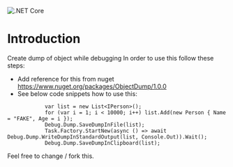 
![.NET Core](https://github.com/kmughal/ObjectDump/workflows/.NET%20Core/badge.svg?branch=master)

# Introduction

Create dump of object while debugging
In order to use this follow these steps:

- Add reference for this from nuget https://www.nuget.org/packages/ObjectDump/1.0.0
- See below code snippets how to use this:

```
            var list = new List<IPerson>();
            for (var i = 1; i < 10000; i++) list.Add(new Person { Name = "FAKE", Age = i });
            Debug.Dump.SaveDumpInFile(list);
            Task.Factory.StartNew(async () => await Debug.Dump.WriteDumpInStandardOutput(list, Console.Out)).Wait();
            Debug.Dump.SaveDumpInClipboard(list);
```

Feel free to change / fork this.
